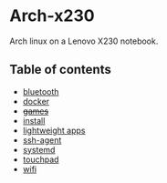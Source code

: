 # Arch-x230

Arch linux on a Lenovo X230 notebook.

## Table of contents

- [bluetooth](./bluetooth.md)
- [docker](./docker.md)
- ~~[games](./games.md)~~
- [install](./install.md)
- [lightweight apps](./light-apps.md)
- [ssh-agent](./ssh-agent.md)
- [systemd](./systemd.md)
- [touchpad](./touchpad.md)
- [wifi](./wifi.md)
